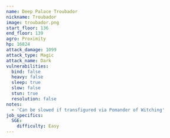 ```yaml
---
name: Deep Palace Troubador
nickname: Troubador
image: troubador.png
start_floor: 136
end_floor: 139
agro: Proximity
hp: 16824
attack_damage: 1099
attack_type: Magic
attack_name: Dark
vulnerabilities:
  bind: false
  heavy: false
  sleep: true
  slow: false
  stun: true
  resolution: false
notes:
  - 'Can be slowed if transfigured via Pomander of Witching'
job_specifics:
  SGE:
    difficulty: Easy
---
```

